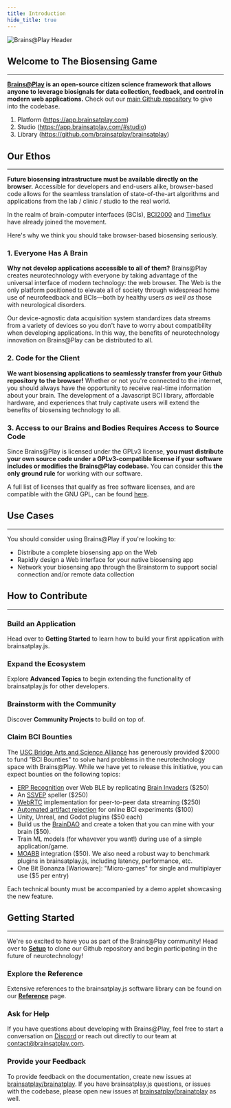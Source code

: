 ```yaml
---
title: Introduction
hide_title: true
---
```


![Brains@Play Header](../static/img/header.png)

## Welcome to The Biosensing Game
---

**[Brains@Play](https://app.brainsatplay.com) is an open-source citizen science framework that allows anyone to leverage biosignals for data collection, feedback, and control in modern web applications.** Check out our  [main Github repository](https://github.com/brainsatplay/brainsatplay) to give into the codebase.

<!-- ADD A HIGHLIGHT REEL VIDEO -->

1. Platform (https://app.brainsatplay.com)
2. Studio (https://app.brainsatplay.com/#studio)
3. Library (https://github.com/brainsatplay/brainsatplay)


## Our Ethos
---

**Future biosensing intrastructure must be available directly on the browser.** Accessible for developers and end-users alike, browser-based code allows for the seamless translation of state-of-the-art algorithms and applications from the lab / clinic / studio to the real world. 

In the realm of brain-computer interfaces (BCIs), [BCI2000](https://github.com/cronelab/bci2000web) and [Timeflux](https://github.com/timeflux/timeflux_ui) have already joined the movement. 

Here's why we think you should take browser-based biosensing seriously.

### 1. Everyone Has A Brain
**Why not develop applications accessible to all of them?** Brains@Play creates neurotechnology with everyone by taking advantage of the universal interface of modern technology: the web browser. The Web is the only platform positioned to elevate all of society through widespread home use of neurofeedback and BCIs—both by healthy users *as well as* those with neurological disorders. 

Our device-agnostic data acquisition system standardizes data streams from a variety of devices so you don't have to worry about compatibility when developing applications. In this way, the benefits of neurotechnology innovation on Brains@Play can be distributed to all.

### 2. Code for the Client
**We want biosensing applications to seamlessly transfer from your Github repository to the browser!** Whether or not you're connected to the internet, you should always have the opportunity to receive real-time information about your brain. The development of a Javascript BCI library, affordable hardware, and experiences that truly captivate users will extend the benefits of biosensing technology to all.

### 3. Access to our Brains and Bodies Requires Access to Source Code
Since Brains@Play is licensed under the GPLv3 license, **you must distribute your own source code under a GPLv3-compatible license if your software includes or modifies the Brains@Play codebase.** You can consider this **the only ground rule** for working with our software.

A full list of licenses that qualify as free software licenses, and are compatible with the GNU GPL, can be found [here](https://www.gnu.org/licenses/license-list.en.html).


## Use Cases
---

You should consider using Brains@Play if you're looking to:
- Distribute a complete biosensing app on the Web
- Rapidly design a Web interface for your native biosensing app
- Network your biosensing app through the Brainstorm to support social connection and/or remote data collection

## How to Contribute
---

### Build an Application
Head over to **Getting Started** to learn how to build your first application with brainsatplay.js.

### Expand the Ecosystem 
Explore **Advanced Topics** to begin extending the functionality of brainsatplay.js for other developers.

### Brainstorm with the Community
Discover **Community Projects** to build on top of.


### Claim BCI Bounties
The [USC Bridge Arts and Science Alliance](https://uscbasa.wixsite.com/mysite) has generously provided $2000 to fund "BCI Bounties" to solve hard problems in the neurotechnology space with Brains@Play. While we have yet to release this initiative, you can expect bounties on the following topics:

- [ERP Recognition](https://www.frontiersin.org/articles/10.3389/fnins.2017.00109/full) over Web BLE by replicating [Brain Invaders](https://arxiv.org/pdf/1409.0107.pdf) ($250)
- An [SSVEP](https://ieeexplore.ieee.org/document/8553012) speller ($250)
- [WebRTC](https://webrtc.org/) implementation for peer-to-peer data streaming ($250)
- [Automated artifact rejection](https://gitlab.ciirc.cvut.cz/open-source/rps) for online BCI experiments ($100)
- Unity, Unreal, and Godot plugins ($50 each)
- Build us the [BrainDAO](https://techcrunch.com/2016/05/16/the-tao-of-the-dao-or-how-the-autonomous-corporation-is-already-here/) and create a token that you can mine with your brain ($50).
- Train ML models (for whavever you want!) during use of a simple application/game.
- [MOABB](https://github.com/NeuroTechX/moabb) integration ($50). We also need a robust way to benchmark plugins in brainsatplay.js, including latency, performance, etc.
- One Bit Bonanza [Warioware]: "Micro-games" for single and multiplayer use ($5 per entry)

Each technical bounty must be accompanied by a demo applet showcasing the new feature.

## Getting Started
---

We're so excited to have you as part of the Brains@Play community! Head over to [**Setup**](./getting-started/setup) to clone our Github repository and begin participating in the future of neurotechnology!

### Explore the Reference
Extensive references to the brainsatplay.js software library can be found on our [**Reference**](./reference) page.

### Ask for Help
If you have questions about developing with Brains@Play, feel free to start a conversation on [Discord](https://discord.gg/tQ8P79tw8j) or reach out directly to our team at [contact@brainsatplay.com](mailto:contact@brainsatplay.com).

### Provide your Feedback
To provide feedback on the documentation, create new issues at [brainsatplay/brainatplay](https://github.com/brainsatplay/brainsatplay). If you have brainsatplay.js questions, or issues with the codebase, please open new issues at [brainsatplay/brainatplay](https://github.com/brainsatplay/brainsatplay) as well.